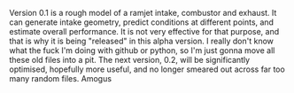 Version 0.1 is a rough model of a ramjet intake, combustor and exhaust. It can generate intake geometry, predict conditions at different points, and estimate overall performance. 
It is not very effective for that purpose, and that is why it is being "released" in this alpha version. I really don't know what the fuck I'm doing with github or python, so I'm just gonna move all these old files into a pit.
The next version, 0.2, will be significantly optimised, hopefully more useful, and no longer smeared out across far too many random files. Amogus
